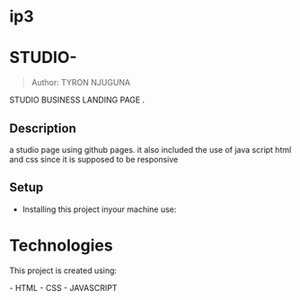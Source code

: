 # ip3
# STUDIO-
> Author: TYRON NJUGUNA

STUDIO BUSINESS LANDING PAGE .

## Description
a studio page using github pages. it also included the use of java script html and css since it is supposed to be responsive 

## Setup
- Installing this project inyour machine use:



# Technologies
<p>This project is created using: </p>
- HTML
- CSS
- JAVASCRIPT
